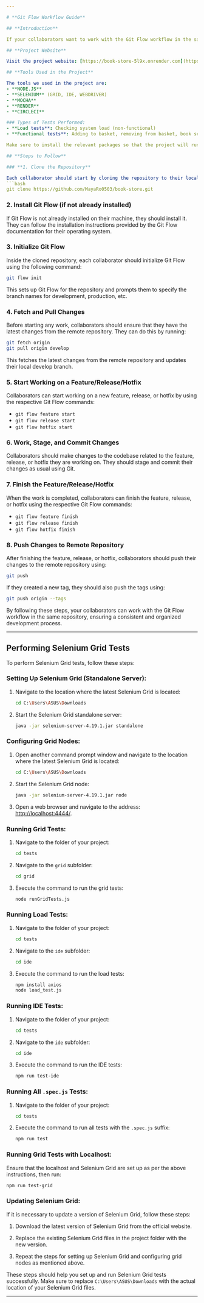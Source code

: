 ```yaml
---

# **Git Flow Workflow Guide**

## **Introduction**

If your collaborators want to work with the Git Flow workflow in the same repository, they should follow these steps.

## **Project Website**

Visit the project website: [https://book-store-5l9x.onrender.com](https://book-store-5l9x.onrender.com)

## **Tools Used in the Project**

The tools we used in the project are:
- **NODE.JS**
- **SELENIUM** (GRID, IDE, WEBDRIVER)
- **MOCHA**
- **RENDER**
- **CIRCLECI**

### Types of Tests Performed:
- **Load tests**: Checking system load (non-functional)
- **Functional tests**: Adding to basket, removing from basket, book search

Make sure to install the relevant packages so that the project will run on your computer.

## **Steps to Follow**

### **1. Clone the Repository**

Each collaborator should start by cloning the repository to their local machine using the following command: 
```bash 
git clone https://github.com/MayaRo0503/book-store.git
```

### **2. Install Git Flow (if not already installed)**

If Git Flow is not already installed on their machine, they should install it. They can follow the installation instructions provided by the Git Flow documentation for their operating system.

### **3. Initialize Git Flow**

Inside the cloned repository, each collaborator should initialize Git Flow using the following command: 
```bash 
git flow init
```
This sets up Git Flow for the repository and prompts them to specify the branch names for development, production, etc.

### **4. Fetch and Pull Changes**

Before starting any work, collaborators should ensure that they have the latest changes from the remote repository. They can do this by running:
```bash 
git fetch origin 
git pull origin develop
```
This fetches the latest changes from the remote repository and updates their local develop branch.

### **5. Start Working on a Feature/Release/Hotfix**

Collaborators can start working on a new feature, release, or hotfix by using the respective Git Flow commands:
- `git flow feature start`
- `git flow release start`
- `git flow hotfix start`

### **6. Work, Stage, and Commit Changes**

Collaborators should make changes to the codebase related to the feature, release, or hotfix they are working on. They should stage and commit their changes as usual using Git.

### **7. Finish the Feature/Release/Hotfix**

When the work is completed, collaborators can finish the feature, release, or hotfix using the respective Git Flow commands:
- `git flow feature finish`
- `git flow release finish`
- `git flow hotfix finish`

### **8. Push Changes to Remote Repository**

After finishing the feature, release, or hotfix, collaborators should push their changes to the remote repository using:
```bash 
git push
```
If they created a new tag, they should also push the tags using:
```bash 
git push origin --tags
```

By following these steps, your collaborators can work with the Git Flow workflow in the same repository, ensuring a consistent and organized development process.

***

## Performing Selenium Grid Tests

To perform Selenium Grid tests, follow these steps:

### Setting Up Selenium Grid (Standalone Server):

1. Navigate to the location where the latest Selenium Grid is located:

    ```bash
    cd C:\Users\ASUS\Downloads
    ```

2. Start the Selenium Grid standalone server:

    ```bash
    java -jar selenium-server-4.19.1.jar standalone
    ```

### Configuring Grid Nodes:

1. Open another command prompt window and navigate to the location where the latest Selenium Grid is located:

    ```bash
    cd C:\Users\ASUS\Downloads
    ```

2. Start the Selenium Grid node:

    ```bash
    java -jar selenium-server-4.19.1.jar node
    ```

3. Open a web browser and navigate to the address: [http://localhost:4444/](http://localhost:4444/).

### Running Grid Tests:

1. Navigate to the folder of your project:

    ```bash
    cd tests
    ```

2. Navigate to the `grid` subfolder:

    ```bash
    cd grid
    ```

3. Execute the command to run the grid tests:

    ```bash
    node runGridTests.js
    ```

### Running Load Tests:

1. Navigate to the folder of your project:

    ```bash
    cd tests
    ```

2. Navigate to the `ide` subfolder:

    ```bash
    cd ide
    ```

3. Execute the command to run the load tests:

    ```bash
    npm install axios
    node load_test.js
    ```

### Running IDE Tests:

1. Navigate to the folder of your project:

    ```bash
    cd tests
    ```

2. Navigate to the `ide` subfolder:

    ```bash
    cd ide
    ```

3. Execute the command to run the IDE tests:

    ```bash
    npm run test-ide
    ```

### Running All `.spec.js` Tests:

1. Navigate to the folder of your project:

    ```bash
    cd tests
    ```

2. Execute the command to run all tests with the `.spec.js` suffix:

    ```bash
    npm run test
    ```

### Running Grid Tests with Localhost:

Ensure that the localhost and Selenium Grid are set up as per the above instructions, then run:

```bash
npm run test-grid
```

### Updating Selenium Grid:

If it is necessary to update a version of Selenium Grid, follow these steps:

1. Download the latest version of Selenium Grid from the official website.

2. Replace the existing Selenium Grid files in the project folder with the new version.

3. Repeat the steps for setting up Selenium Grid and configuring grid nodes as mentioned above.

These steps should help you set up and run Selenium Grid tests successfully. Make sure to replace `C:\Users\ASUS\Downloads` with the actual location of your Selenium Grid files.

---
```


